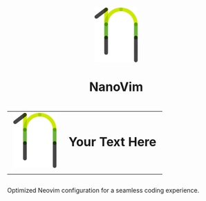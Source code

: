 <p align="center">
    <img width="100" align="top" src="/images/nanovim_logo.svg" />
</p>
<h1 align="center">
  NanoVim
</h1>

<h1 align="center">
    <table border="0">
      <tr>
        <td><img src="/images/nanovim_logo.svg" alt="Your Image Description" width="100"/></td>
        <td style="text-align: left; vertical-align: middle;">Your Text Here</td>
      </tr>
    </table>
</h1>

Optimized Neovim configuration for a seamless coding experience. 
